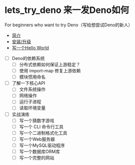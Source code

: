 # lets_try_deno 来一发Deno如何
For beginners who want to try Deno（写给想尝试Deno的新人）

* [简介](简介.md)
* [安装/升级](chapters/install.md)
* [写一个Hello World](chapers/../chapters/hello_world.md)
* [ ] Deno的依赖系统
  * [ ] 分布式依赖如何保证上游稳定？
  * [ ] 使用 import-map 修复上游依赖
  * [ ] 模块惯用命名
* [ ] 了解一下核心API
  * [ ] 文件系统操作
  * [ ] 网络操作
  * [ ] 运行子进程
  * [ ] 读取环境变量
* [ ] 实战演练
  * [ ] 写一个猜数字游戏
  * [ ] 写一个 CLI 命令行工具
  * [ ] 写一个二进制格式化工具
  * [ ] 写一个Web服务器
  * [ ] 写一个MySQL驱动程序
  * [ ] 写一个数据库ORM库
  * [ ] 写一个完整的网站
